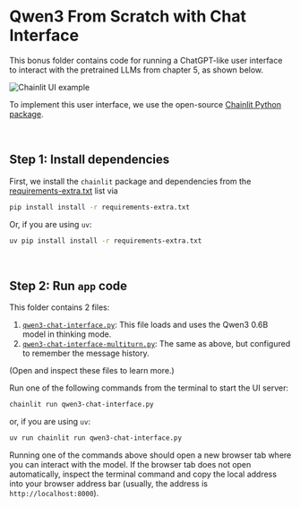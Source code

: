 # Qwen3 From Scratch with Chat Interface



This bonus folder contains code for running a ChatGPT-like user interface to interact with the pretrained LLMs from chapter 5, as shown below.



![Chainlit UI example](https://sebastianraschka.com/images/LLMs-from-scratch-images/bonus/qwen/qwen3-chainlit.gif)



To implement this user interface, we use the open-source [Chainlit Python package](https://github.com/Chainlit/chainlit).

&nbsp;
## Step 1: Install dependencies

First, we install the `chainlit` package and dependencies from the [requirements-extra.txt](requirements-extra.txt) list via

```bash
pip install install -r requirements-extra.txt
```

Or, if you are using `uv`:

```bash
uv pip install install -r requirements-extra.txt
```



&nbsp;

## Step 2: Run `app` code

This folder contains 2 files:

1. [`qwen3-chat-interface.py`](qwen3-chat-interface.py): This file loads and uses the Qwen3 0.6B model in thinking mode. 
2. [`qwen3-chat-interface-multiturn.py`](qwen3-chat-interface-multiturn.py): The same as above, but configured to remember the message history.

(Open and inspect these files to learn more.)

Run one of the following commands from the terminal to start the UI server:

```bash
chainlit run qwen3-chat-interface.py
```

or, if you are using `uv`:

```bash
uv run chainlit run qwen3-chat-interface.py
```

Running one of the commands above should open a new browser tab where you can interact with the model. If the browser tab does not open automatically, inspect the terminal command and copy the local address into your browser address bar (usually, the address is `http://localhost:8000`).